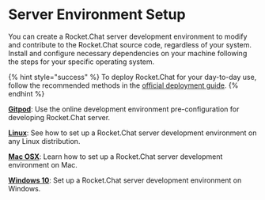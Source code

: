 # Server Environment Setup

You can create a Rocket.Chat server development environment to modify and contribute to the Rocket.Chat source code, regardless of your system. Install and configure necessary dependencies on your machine following the steps for your specific operating system.

{% hint style="success" %}
To deploy Rocket.Chat for your day-to-day use, follow the recommended methods in the [official deployment guide](https://docs.rocket.chat/deploy/).
{% endhint %}

[**Gitpod**](gitpod.md): Use the online development environment pre-configuration for developing Rocket.Chat server.

[**Linux**](linux.md): See how to set up a Rocket.Chat server development environment on any Linux distribution.

[**Mac OSX**](mac-osx.md): Learn how to set up a Rocket.Chat server development environment on Mac.

[**Windows 10**](windows-10.md): Set up a Rocket.Chat server development environment on Windows.
